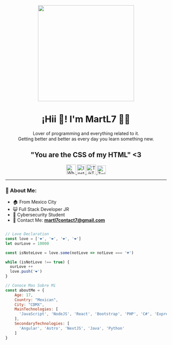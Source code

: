 <div id="header" align="center">
  <img src="https://media1.giphy.com/media/iRwnh8KliEWm4/giphy.gif?cid=ecf05e473xfmqpjzazrz6khsvdsuub70lrprrgqw8bfn7znn&ep=v1_gifs_search&rid=giphy.gif&ct=g" width="300px" />

  <h1 align="center"> ¡Hii 👋! I'm MartL7 👨‍💻 </h1>

  <p align="center"> Lover of programming and everything related to it. <br>
    Getting better and better as every day you learn something new.
  </p> 

  <div align="xenter">
    <h2> "You are the CSS of my HTML" <3 </h2>
  </div>

  <p align="center">
    <a href="https://wa.me/527761029302" target="blank">
      <img src="https://upload.wikimedia.org/wikipedia/commons/thumb/6/6b/WhatsApp.svg/767px-WhatsApp.svg.png" width="30" height="30" title="Whatsapp" />
    </a>
    <span style="width: 8px;">
      <a href="https://www.instagram.com/geovx_lg/" target="blank">
        <img src="https://upload.wikimedia.org/wikipedia/commons/thumb/e/e7/Instagram_logo_2016.svg/768px-Instagram_logo_2016.svg.png" width="26" height="30" title="Instagram" />
      </a>
    </span>
    <span style="width: 8px;">
      <a href="https://www.tiktok.com/@geovasbb" target="blank">
        <img src="https://www.svgrepo.com/show/327400/logo-tiktok.svg" width="30" height="30" title="TikTok" />
      </a>
    </span>
    <span style="width: 8px;">
     <a href="https://twitter.com/GeovasYosoy?t=qAWYVHS0v319b0qlBVftxQ&s=09" target="blank">
        <img src="https://upload.wikimedia.org/wikipedia/commons/thumb/6/6f/Logo_of_Twitter.svg/2491px-Logo_of_Twitter.svg.png" width="27" height="27" title="Twitter" />
      </a>
    </span>
  </p>

</div>

---
### 📑 About Me:
- 🏠 From Mexico City
- 😺 Full Stack Developer JR
- 👾 Cybersecurity Student
- 📓 Contact Me: **martl7contact7@gmail.com**

```javascript

// Love Declaration
const love = ['❤', '❤', '❤', '❤']
let ourLove = 10000

const isNoteLove = love.some(notLove => notLove === '💔')

while (isNotLove !== true) {
  ourLove ++
  love.push('❤')
}

// Conoce Mas Sobre Mi
const aboutMe = {
    Age: 17,
    Country: "Mexican",
    City: "CDMX",
    MainTechnologies: [
      'JavaScript', 'NodeJS', 'React', 'Bootstrap', 'PHP', 'C#', 'Express', 'Tailwindcss'
    ],
    SecondaryTechnologies: [
      'Angular', 'Astro', 'NextJS', 'Java', 'Python'
    ]
}
```






